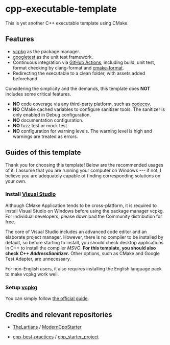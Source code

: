 # cpp-executable-template

This is yet another C++ executable template using CMake.

## Features

- [vcpkg](https://github.com/microsoft/vcpkg) as the package manager.
- [googletest](https://github.com/google/googletest) as the unit test framework.
- Continuous integration via [GitHub Actions](https://help.github.com/en/actions/), including build, unit test,  format checking by clang-format and [cmake-format](https://github.com/cheshirekow/cmake_format).
- Redirecting the executable to a clean folder, with assets added beforehand.

Considering the simplicity and the demands, this template does **NOT** includes some critical features.

- **NO** code coverage via any third-party platform, such as [codecov](https://codecov.io/).
- **NO** CMake cached variables to configure sanitizer tools. The sanitizer is only enabled in Debug configuration.
- **NO** documentation configuration.
- **NO** fuzz test or mock test.
- **NO** configuration for warning levels. The warning level is high and warnings are treated as errors.

## Guides of this template

Thank you for choosing this template! Below are the recommended usages of it. I assume that you are running your computer on Windows --- if not, I believe you are adequately capable of finding corresponding solutions on your own.

### Install [Visual Studio](https://visualstudio.microsoft.com/)

Although CMake Application tends to be cross-platform, it is required to install Visual Studio on Windows before using the package manager vcpkg. For individual developers, please download the Community distribution for free.

The core of Visual Studio includes an advanced code editor and an elaborate project manager. However, there is no compiler to be installed by default, so before starting to install, you should check desktop applications in C++ to install the compiler *MSVC*. **For this template, you should also check *C++ AddressSanitizer*.** Other options, such as CMake and Google Test Adapter, are unnecessary.

For non-English users, it also requires installing the English language pack to make vcpkg work well.

### Setup [vcpkg](https://github.com/microsoft/vcpkg)

You can simply follow [the official guide](https://github.com/microsoft/vcpkg#quick-start-windows).

## Credits and relevant repositories

- [TheLartians](https://github.com/TheLartians) / [ModernCppStarter](https://github.com/TheLartians/ModernCppStarter)

- [cpp-best-practices](https://github.com/cpp-best-practices) / [cpp_starter_project](https://github.com/cpp-best-practices/cpp_starter_project)